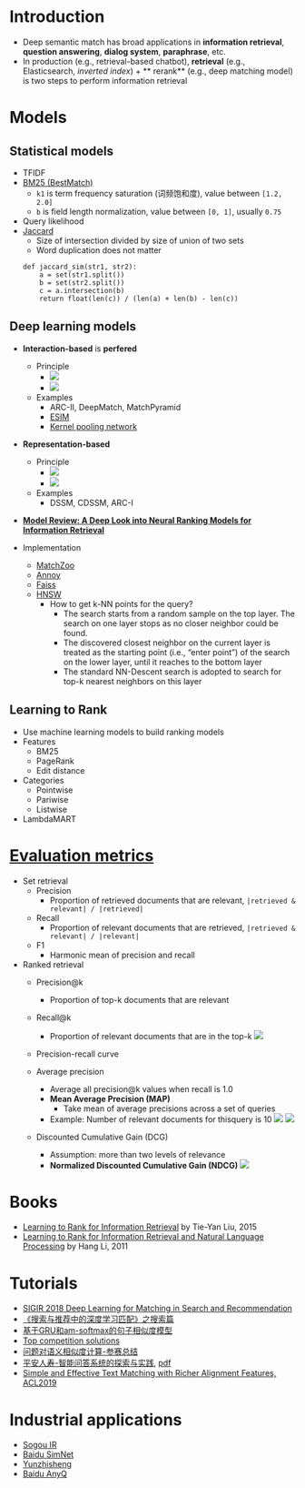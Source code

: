 # Introduction
- Deep semantic match has broad applications in **information retrieval**, **question answering**, **dialog system**, **paraphrase**, etc.
- In production (e.g., retrieval-based chatbot), **retrieval** (e.g., Elasticsearch, *inverted index*) + ** rerank** (e.g., deep matching model) is two steps to perform information retrieval


# Models
## Statistical models
- TFIDF
- [BM25 (BestMatch)](https://en.wikipedia.org/wiki/Okapi_BM25)
    - `k1` is term frequency saturation (词频饱和度), value between `[1.2, 2.0]`
    - `b` is field length normalization, value between `[0, 1]`, usually `0.75`
- Query likelihood
- [Jaccard](https://towardsdatascience.com/overview-of-text-similarity-metrics-3397c4601f50)
    - Size of intersection divided by size of union of two sets
    - Word duplication does not matter
    ```
    def jaccard_sim(str1, str2): 
        a = set(str1.split()) 
        b = set(str2.split())
        c = a.intersection(b)
        return float(len(c)) / (len(a) + len(b) - len(c))
    ```

## Deep learning models
- **Interaction-based** is **perfered**
    - Principle
        - ![](https://github.com/gaoisbest/NLP-Projects/blob/master/7_Information_retrieval/materials_pngs/Interaction_based.png)
        - ![](https://github.com/gaoisbest/NLP-Projects/blob/master/7_Information_retrieval/materials_pngs/Type_of_interaction.png)
    - Examples
        - ARC-II, DeepMatch, MatchPyramid
        - [ESIM](https://github.com/gaoisbest/NLP-Projects/blob/master/7_Information_retrieval/materials_papers/ESIM.pdf)
        - [Kernel pooling network](https://arxiv.org/pdf/1706.06613.pdf)
    
- **Representation-based**
    - Principle
        - ![](https://github.com/gaoisbest/NLP-Projects/blob/master/7_Information_retrieval/materials_pngs/Representation_based.png)
        - ![](https://github.com/gaoisbest/NLP-Projects/blob/master/7_Information_retrieval/materials_pngs/Matching_functions.png)
    - Examples
        - DSSM, CDSSM, ARC-I
    
- **[Model Review: A Deep Look into Neural Ranking Models for Information Retrieval](https://arxiv.org/pdf/1903.06902.pdf)**
- Implementation
    - [MatchZoo](https://github.com/NTMC-Community/MatchZoo)
    - [Annoy](https://github.com/spotify/annoy)
    - [Faiss](https://github.com/facebookresearch/faiss)
    - [HNSW](https://github.com/nmslib/hnswlib)
        - How to get k-NN points for the query?
            - The search starts from a random sample on the top layer. The search on one layer stops as no closer neighbor could be found. 
            - The discovered closest neighbor on the current layer is treated as the starting point (i.e., “enter point”) of the search on the lower layer, until it reaches to the bottom layer
            - The standard NN-Descent search is adopted to search for top-k nearest neighbors on this layer
            
## Learning to Rank
- Use machine learning models to build ranking models
- Features
    - BM25
    - PageRank
    - Edit distance
- Categories
    - Pointwise
    - Pariwise
    - Listwise
- LambdaMART
# [Evaluation metrics](https://github.com/gaoisbest/NLP-Projects/blob/master/7_Information_retrieval/materials_papers/IR_EvaluationMetrics.pdf)
- Set retrieval
    - Precision
        - Proportion of retrieved documents that are relevant, `|retrieved & relevant| / |retrieved|`
    - Recall
        - Proportion of relevant documents that are retrieved, `|retrieved & relevant| / |relevant|`
    - F1
        - Harmonic mean of precision and recall
- Ranked retrieval
    - Precision@k
        - Proportion of top-k documents that are relevant
    - Recall@k
        - Proportion of relevant documents that are in the top-k
    ![](https://github.com/gaoisbest/NLP-Projects/blob/master/7_Information_retrieval/materials_papers/Precision_at_k_recall_at_k_example.png)
    
    - Precision-recall curve
    
    - Average precision
        - Average all precision@k values when recall is 1.0
        - **Mean Average Precision (MAP)**
            - Take mean of average precisions across a set of queries
        - Example: Number of relevant documents for thisquery is 10
    ![](https://github.com/gaoisbest/NLP-Projects/blob/master/7_Information_retrieval/materials_papers/Average_precision_part_1.png)
    ![](https://github.com/gaoisbest/NLP-Projects/blob/master/7_Information_retrieval/materials_papers/Average_precision_part_2.png)
    
    - Discounted Cumulative Gain (DCG)
        - Assumption: more than two levels of relevance
        - **Normalized Discounted Cumulative Gain (NDCG)**
    ![](https://github.com/gaoisbest/NLP-Projects/blob/master/7_Information_retrieval/materials_papers/Discounted_cumulative_gain.png)

# Books
- [Learning to Rank for Information Retrieval](https://www.cda.cn/uploadfile/image/20151220/20151220115436_46293.pdf) by Tie-Yan Liu, 2015
- [Learning to Rank for Information Retrieval and Natural Language Processing](http://www.iro.umontreal.ca/~nie/IFT6255/Books/Learning-to-rank.pdf) by Hang Li, 2011

# Tutorials
- [SIGIR 2018 Deep Learning for Matching in Search and Recommendation](https://www.comp.nus.edu.sg/~xiangnan/sigir18-deep.pdf)
- [《搜索与推荐中的深度学习匹配》之搜索篇](https://zhuanlan.zhihu.com/p/38296950)
- [基于GRU和am-softmax的句子相似度模型](https://spaces.ac.cn/archives/5743)
- [Top competition solutions](https://github.com/Smilexuhc/Data-Competition-TopSolution)
- [问题对语义相似度计算-参赛总结](https://mp.weixin.qq.com/s?__biz=MzU4OTczNTg2OQ==&mid=2247484262&idx=1&sn=d5fb0df4e5aa641065c1b8c2df4142ef&chksm=fdc9b1b4cabe38a2103e5082ed2abccd7b375d79bafceec74576250d6a0dbb0c2e8f28a0ef81&mpshare=1&scene=23&srcid=0106iH7dvawP51FBLHUJ2Chb)
- [平安人寿-智能问答系统的探索与实践](https://www.bilibili.com/video/av46314741/), [pdf](https://github.com/gaoisbest/NLP-Projects/blob/master/7_Information_retrieval/materials_reports/%E5%B9%B3%E5%AE%89%E4%BA%BA%E5%AF%BF_%E6%99%BA%E8%83%BD%E9%97%AE%E7%AD%94%E7%B3%BB%E7%BB%9F%E7%9A%84%E6%8E%A2%E7%B4%A2%E4%B8%8E%E5%AE%9E%E8%B7%B5.pdf)
- [Simple and Effective Text Matching with Richer Alignment Features, ACL2019](https://mp.weixin.qq.com/s/JDkWX6hpyAV15zjk3xOsGQ)

# Industrial applications
- [Sogou IR](https://mp.weixin.qq.com/s/9RFp4-2M0FSgD2A2LE7scA)
- [Baidu SimNet](https://github.com/baidu/AnyQ)
- [Yunzhisheng](https://mp.weixin.qq.com/s/TjM_8FqKYX8KMLFo4TtNtA)
- [Baidu AnyQ](https://github.com/baidu/AnyQ)

